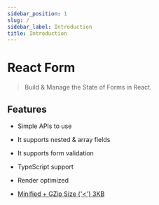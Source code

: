 ```yaml
---
sidebar_position: 1
slug: /
sidebar_label: Introduction
title: Introduction
---
```


# React Form

> Build & Manage the State of Forms in React.

## Features

- Simple APIs to use

- It supports nested & array fields

- It supports form validation

- TypeScript support

- Render optimized

- <a href="https://bundlephobia.com/package/@open-tech-world/react-form">Minified + GZip Size {'<'} 3KB</a>
